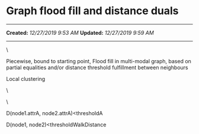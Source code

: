 Graph flood fill and distance duals
===================================

  -------------- ----------------------
  **Created:**   *12/27/2019 9:53 AM*
  **Updated:**   *12/27/2019 9:59 AM*
  -------------- ----------------------

\

Piecewise, bound to starting point, Flood fill in multi-modal graph,
based on partial equalities and/or distance threshold fulfillment
between neighbours

Local clustering

\

\

D(node1.attrA, node2.attrA)\<thresholdA

D(node1, node2)\<thresholdWalkDistance

 
